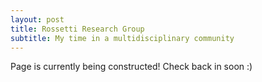 ```yaml
---
layout: post
title: Rossetti Research Group
subtitle: My time in a multidisciplinary community
---
```

Page is currently being constructed! Check back in soon :)